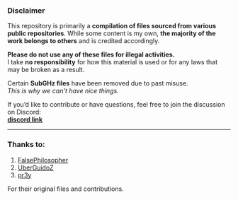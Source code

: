 ### Disclaimer

This repository is primarily a **compilation of files sourced from various public repositories**. While some content is my own, **the majority of the work belongs to others** and is credited accordingly.

**Please do not use any of these files for illegal activities.**  
I take **no responsibility** for how this material is used or for any laws that may be broken as a result.

Certain **SubGHz files** have been removed due to past misuse.  
_This is why we can't have nice things._

If you’d like to contribute or have questions, feel free to join the discussion on Discord:  
**[discord link](https://discord.gg/TKVKbmpDa7)**

---

### Thanks to:

1. [FalsePhilosopher](https://github.com/FalsePhilosopher)  
2. [UberGuidoZ](https://github.com/UberGuidoZ)  
3. [pr3y](https://github.com/pr3y/Bruce/tree/main/sd_files)  

For their original files and contributions.
